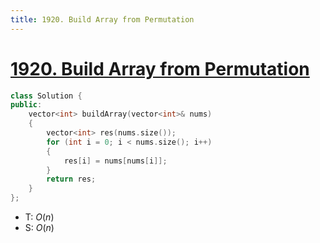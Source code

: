 ```yaml
---
title: 1920. Build Array from Permutation
---
```


# [1920\. Build Array from Permutation](https://leetcode.com/problems/build-array-from-permutation/)


```cpp
class Solution {
public:
    vector<int> buildArray(vector<int>& nums)
    {
        vector<int> res(nums.size());
        for (int i = 0; i < nums.size(); i++)
        {
            res[i] = nums[nums[i]];
        }
        return res;
    }
};
```

- T: $O(n)$
- S: $O(n)$

